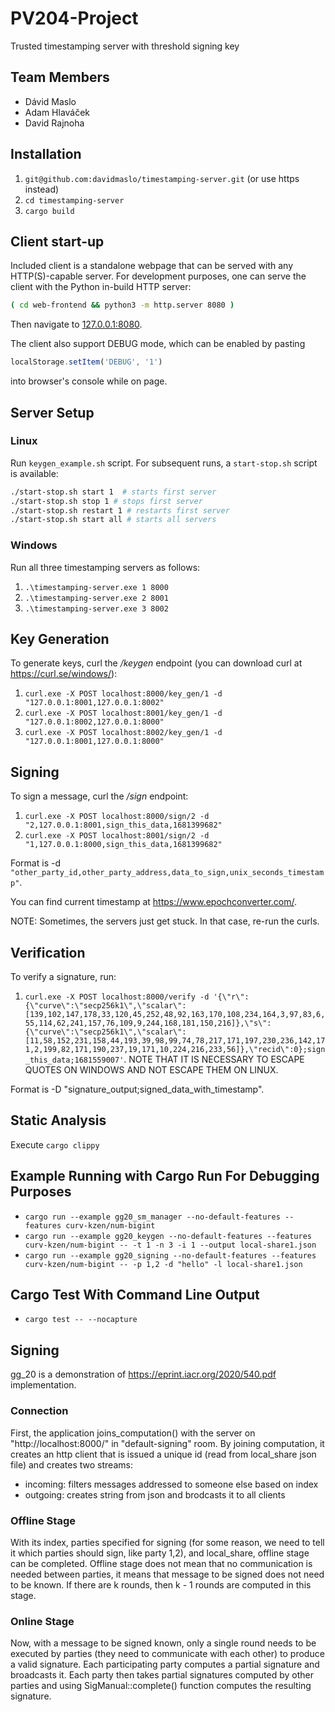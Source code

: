 # PV204-Project
Trusted timestamping server with threshold signing key

## Team Members
- Dávid Maslo
- Adam Hlaváček
- David Rajnoha

## Installation
1. `git@github.com:davidmaslo/timestamping-server.git` (or use https instead)
2. `cd timestamping-server`
3. `cargo build`

## Client start-up

Included client is a standalone webpage that can be served with any HTTP(S)-capable server.
For development purposes, one can serve the client with the Python in-build HTTP server:

```bash
( cd web-frontend && python3 -m http.server 8080 )
```

Then navigate to [127.0.0.1:8080](http://127.0.0.1:8080).

The client also support DEBUG mode, which can be enabled by pasting

```js
localStorage.setItem('DEBUG', '1')
```

into browser's console while on page.

## Server Setup

### Linux
Run `keygen_example.sh` script. For subsequent runs, a `start-stop.sh` script is available:
```bash
./start-stop.sh start 1  # starts first server
./start-stop.sh stop 1 # stops first server
./start-stop.sh restart 1 # restarts first server
./start-stop.sh start all # starts all servers
```

### Windows
Run all three timestamping servers as follows:
1. `.\timestamping-server.exe 1 8000`
2. `.\timestamping-server.exe 2 8001`
3. `.\timestamping-server.exe 3 8002`


## Key Generation

To generate keys, curl the */keygen* endpoint (you can download curl at https://curl.se/windows/):
1. `curl.exe -X POST localhost:8000/key_gen/1 -d "127.0.0.1:8001,127.0.0.1:8002"`
2. `curl.exe -X POST localhost:8001/key_gen/1 -d "127.0.0.1:8002,127.0.0.1:8000"`
3. `curl.exe -X POST localhost:8002/key_gen/1 -d "127.0.0.1:8001,127.0.0.1:8000"`

## Signing

To sign a message, curl the  */sign* endpoint:
1. `curl.exe -X POST localhost:8000/sign/2 -d "2,127.0.0.1:8001,sign_this_data,1681399682"`
2. `curl.exe -X POST localhost:8001/sign/2 -d "1,127.0.0.1:8000,sign_this_data,1681399682"`

Format is -d `"other_party_id,other_party_address,data_to_sign,unix_seconds_timestamp"`.

You can find current timestamp at https://www.epochconverter.com/.

NOTE: Sometimes, the servers just get stuck. In that case, re-run the curls.

## Verification

To verify a signature, run:
1. `curl.exe -X POST localhost:8000/verify -d '{\"r\":{\"curve\":\"secp256k1\",\"scalar\":[139,102,147,178,33,120,45,252,48,92,163,170,108,234,164,3,97,83,6,55,114,62,241,157,76,109,9,244,168,181,150,216]},\"s\":{\"curve\":\"secp256k1\",\"scalar\":[11,58,152,231,158,44,193,39,98,99,74,78,217,171,197,230,236,142,171,2,199,82,171,190,237,19,171,10,224,216,233,56]},\"recid\":0};sign_this_data;1681559007'`. NOTE THAT IT IS NECESSARY TO ESCAPE QUOTES ON WINDOWS AND NOT ESCAPE THEM ON LINUX.

Format is -D "signature_output;signed_data_with_timestamp".

## Static Analysis

Execute `cargo clippy`

## Example Running with Cargo Run For Debugging Purposes
- `cargo run --example gg20_sm_manager --no-default-features --features curv-kzen/num-bigint`
- `cargo run --example gg20_keygen --no-default-features --features curv-kzen/num-bigint -- -t 1 -n 3 -i 1 --output local-share1.json`
- `cargo run --example gg20_signing --no-default-features --features curv-kzen/num-bigint -- -p 1,2 -d "hello" -l local-share1.json`

## Cargo Test With Command Line Output
- `cargo test -- --nocapture`

## Signing
gg_20 is a demonstration of https://eprint.iacr.org/2020/540.pdf implementation.

### Connection
First, the application joins_computation() with the server on "http://localhost:8000/" in "default-signing" room. By joining computation, it creates an http client that is issued a unique id (read from local_share json file) and creates two streams:
- incoming: filters messages addressed to someone else based on index
- outgoing: creates string from json and brodcasts it to all clients

### Offline Stage
With its index, parties specified for signing (for some reason, we need to tell it which parties should sign, like party 1,2), and local_share, offline stage can be completed. Offline stage does not mean that no communication is needed between parties, it means that message to be signed does not need to be known. If there are k rounds, then k - 1 rounds are computed in this stage.

### Online Stage
Now, with a message to be signed known, only a single round needs to be executed by parties (they need to communicate with each other) to produce a valid signature. Each participating party computes a partial signature and broadcasts it. Each party then takes partial signatures computed by other parties and using SigManual::complete() function computes the resulting signature.
